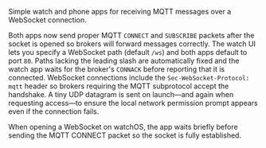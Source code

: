 Simple watch and phone apps for receiving MQTT messages over a WebSocket connection.

Both apps now send proper MQTT `CONNECT` and `SUBSCRIBE` packets after the socket is opened so brokers will forward messages correctly. The watch UI lets you specify a WebSocket path (default `/ws`) and both apps default to port `80`. Paths lacking the leading slash are automatically fixed and the watch app waits for the broker's `CONNACK` before reporting that it is connected. WebSocket connections include the `Sec-WebSocket-Protocol: mqtt` header so brokers requiring the MQTT subprotocol accept the handshake. A tiny UDP datagram is sent on launch—and again when requesting access—to ensure the local network permission prompt appears even if the connection fails.

When opening a WebSocket on watchOS, the app waits briefly before sending the MQTT CONNECT packet so the socket is fully established.

